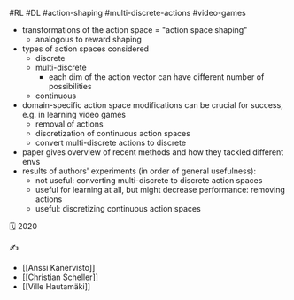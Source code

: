 #RL #DL #action-shaping #multi-discrete-actions #video-games

- transformations of the action space = "action space shaping"
	- analogous to reward shaping
- types of action spaces considered
	- discrete
	- multi-discrete
		- each dim of the action vector can have different number of possibilities
	- continuous
- domain-specific action space modifications can be crucial for success, e.g. in learning video games
	- removal of actions
	- discretization of continuous action spaces
	- convert multi-discrete actions to discrete
- paper gives overview of recent methods and how they tackled different envs
- results of authors' experiments (in order of general usefulness):
	- not useful: converting multi-discrete to discrete action spaces
	- useful for learning at all, but might decrease performance: removing actions
	- useful: discretizing continuous action spaces

🗓️ 2020

✍️
- [[Anssi Kanervisto]]
- [[Christian Scheller]]
- [[Ville Hautamäki]]
